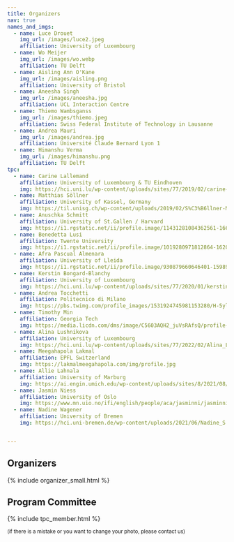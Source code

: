 ```yaml
---
title: Organizers
nav: true
names_and_imgs:
  - name: Luce Drouet
    img_url: /images/luce2.jpeg
    affiliation: University of Luxembourg
  - name: Wo Meijer
    img_url: /images/wo.webp
    affiliation: TU Delft
  - name: Aisling Ann O'Kane
    img_url: /images/aisling.png
    affiliation: University of Bristol
  - name: Aneesha Singh
    img_url: /images/aneesha.jpg
    affiliation: UCL Interaction Centre
  - name: Thiemo Wambsganss
    img_url: /images/thiemo.jpeg
    affiliation: Swiss Federal Institute of Technology in Lausanne
  - name: Andrea Mauri
    img_url: /images/andrea.jpg
    affiliation: Université Claude Bernard Lyon 1
  - name: Himanshu Verma
    img_url: /images/himanshu.png
    affiliation: TU Delft
tpc:
  - name: Carine Lallemand 
    affiliation: University of Luxembourg & TU Eindhoven
    img: https://hci.uni.lu/wp-content/uploads/sites/77/2019/02/carine-lallemand.jpg
  - name: Matthias Söllner 
    affiliation: University of Kassel, Germany
    img: https://til.unisg.ch/wp-content/uploads/2019/02/S%C3%B6llner-Matthias-946x1024.jpg
  - name: Anuschka Schmitt 
    affiliation: University of St.Gallen / Harvard
    img: https://i1.rgstatic.net/ii/profile.image/11431281084362561-1663138911045_Q512/Anuschka-Schmitt.jpg
  - name: Benedetta Lusi 
    affiliation: Twente University
    img: https://i1.rgstatic.net/ii/profile.image/1019280971812864-1620026929045_Q512/Benedetta-Lusi.jpg
  - name: Afra Pascual Almenara 
    affiliation: University of Lleida
    img: https://i1.rgstatic.net/ii/profile.image/930879660646401-1598950414156_Q512/Afra-Pascual-Almenara.jpg
  - name: Kerstin Bongard-Blanchy 
    affiliation: University of Luxembourg
    img: https://hci.uni.lu/wp-content/uploads/sites/77/2020/01/kerstin_s.jpg
  - name: Andrea Tocchetti 
    affiliation: Politecnico di Milano
    img: https://pbs.twimg.com/profile_images/1531924745981153280/H-5yl7bS_400x400.jpg
  - name: Timothy Min 
    affiliation: Georgia Tech
    img: https://media.licdn.com/dms/image/C5603AQH2_juVsRAfsQ/profile-displayphoto-shrink_800_800/0/1599683407752?e=2147483647&v=beta&t=DHLuzyR1lkdNH9DNsDlk1XF0r1dvR565b85oNM6quGY
  - name: Alina Lushnikova 
    affiliation: University of Luxembourg
    img: https://hci.uni.lu/wp-content/uploads/sites/77/2022/02/Alina_Lushnikova-scaled-e1645626498385.jpg
  - name: Meegahapola Lakmal 
    affiliation: EPFL Switzerland
    img: https://lakmalmeegahapola.com/img/profile.jpg
  - name: Allie Lahnala 
    affiliation: University of Marburg
    img: https://ai.engin.umich.edu/wp-content/uploads/sites/8/2021/08/allie_lahnala-973x1024.jpg
  - name: Jasmin Niess 
    affiliation: University of Oslo
    img: https://www.mn.uio.no/ifi/english/people/aca/jasminni/jasminni-foto.jpg?vrtx=thumbnail
  - name: Nadine Wagener 
    affiliation: University of Bremen
    img: https://hci.uni-bremen.de/wp-content/uploads/2021/06/Nadine_S.png


---
```

## Organizers

{% include organizer_small.html %}

## Program Committee

{% include tpc_member.html %}

<sub>(if there is a mistake or you want to change your photo, please contact us)</sub>
